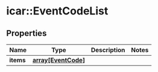 # icar::EventCodeList


## Properties

Name | Type | Description | Notes
------------ | ------------- | ------------- | -------------
**items** | [**array[EventCode]**](EventCode.md) |  | 


